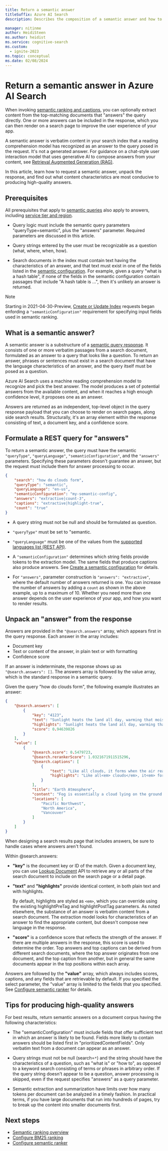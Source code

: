 ```yaml
---
title: Return a semantic answer
titleSuffix: Azure AI Search
description: Describes the composition of a semantic answer and how to obtain answers from a result set.

manager: nitinme
author: HeidiSteen
ms.author: heidist
ms.service: cognitive-search
ms.custom:
  - ignite-2023
ms.topic: conceptual
ms.date: 02/08/2024
---
```


# Return a semantic answer in Azure AI Search

When invoking [semantic ranking and captions](semantic-how-to-query-request.md), you can optionally extract content from the top-matching documents that "answers" the query directly. One or more answers can be included in the response, which you can then render on a search page to improve the user experience of your app.

A semantic answer is verbatim content in your search index that a reading comprehension model has recognized as an answer to the query posed in the request. It's not a generated answer. For guidance on a chat-style user interaction model that uses generative AI to compose answers from your content, see [Retrieval Augmented Generation (RAG)](retrieval-augmented-generation-overview.md).

In this article, learn how to request a semantic answer, unpack the response, and find out what content characteristics are most conducive to producing high-quality answers.

## Prerequisites

All prerequisites that apply to [semantic queries](semantic-how-to-query-request.md#prerequisites) also apply to answers, including [service tier and region](semantic-search-overview.md#availability-and-pricing).

+ Query logic must include the semantic query parameters "queryType=semantic", plus the "answers" parameter. Required parameters are discussed in this article.

+ Query strings entered by the user must be recognizable as a question (what, where, when, how).

+ Search documents in the index must contain text having the characteristics of an answer, and that text must exist in one of the fields listed in the [semantic configuration](semantic-how-to-configure.md). For example, given a query "what is a hash table", if none of the fields in the semantic configuration contain passages that include "A hash table is ...", then it's unlikely an answer is returned.

> [!NOTE]
> Starting in 2021-04-30-Preview, [Create or Update Index](/rest/api/searchservice/indexes/create-or-update) requests began enfording a `"semanticConfiguration"` requirement for specifying input fields used in semantic ranking.

## What is a semantic answer?

A semantic answer is a substructure of a [semantic query response](semantic-how-to-query-request.md). It consists of one or more verbatim passages from a search document, formulated as an answer to a query that looks like a question. To return an answer, phrases or sentences must exist in a search document that have the language characteristics of an answer, and the query itself must be posed as a question.

Azure AI Search uses a machine reading comprehension model to recognize and pick the best answer. The model produces a set of potential answers from the available content, and when it reaches a high enough confidence level, it proposes one as an answer.

Answers are returned as an independent, top-level object in the query response payload that you can choose to render on  search pages, along side search results. Structurally, it's an array element within the response consisting of text, a document key, and a confidence score.

<a name="query-params"></a>

## Formulate a REST query for "answers"

To return a semantic answer, the query must have the semantic `"queryType"`, `"queryLanguage"`, `"semanticConfiguration"`, and the `"answers"` parameters. Specifying these parameters doesn't guarantee an answer, but the request must include them for answer processing to occur.


```json
{
    "search": "how do clouds form",
    "queryType": "semantic",
    "queryLanguage": "en-us",
    "semanticConfiguration": "my-semantic-config",
    "answers": "extractive|count-3",
    "captions": "extractive|highlight-true",
    "count": "true"
}
```

+ A query string must not be null and should be formulated as question.

+ `"queryType"` must be set to "semantic.

+ `"queryLanguage"` must be one of the values from the [supported languages list (REST API)](/rest/api/searchservice/documents/search-post?view=rest-searchservice-2024-05-01-preview&preserve-view=true#querylanguage).

+ A `"semanticConfiguration"` determines which string fields provide tokens to the extraction model. The same fields that produce captions also produce answers. See [Create a semantic configuration](semantic-how-to-configure.md) for details.

+ For `"answers"`, parameter construction is `"answers": "extractive"`, where the default number of answers returned is one. You can increase the number of answers by adding a `count` as shown in the above example, up to a maximum of 10.  Whether you need more than one answer depends on the user experience of your app, and how you want to render results.

## Unpack an "answer" from the response

Answers are provided in the `"@search.answers"` array, which appears first in the query response. Each answer in the array includes:

+ Document key
+ Text or content of the answer, in plain text or with formatting
+ Confidence score

If an answer is indeterminate, the response shows up as `"@search.answers": []`. The answers array is followed by the value array, which is the standard response in a semantic query.

Given the query "how do clouds form", the following example illustrates an answer:

```json
{
    "@search.answers": [
        {
            "key": "4123",
            "text": "Sunlight heats the land all day, warming that moist air and causing it to rise high into the   atmosphere until it cools and condenses into water droplets. Clouds generally form where air is ascending (over land in this case),   but not where it is descending (over the river).",
            "highlights": "Sunlight heats the land all day, warming that moist air and causing it to rise high into the   atmosphere until it cools and condenses into water droplets. Clouds generally form<em> where air is ascending</em> (over land in this case),   but not where it is<em> descending</em> (over the river).",
            "score": 0.94639826
        }
    ],
    "value": [
        {
            "@search.score": 0.5479723,
            "@search.rerankerScore": 1.0321671911515296,
            "@search.captions": [
                {
                    "text": "Like all clouds, it forms when the air reaches its dew point—the temperature at which an air mass is cool enough for its water vapor to condense into liquid droplets. This false-color image shows valley fog, which is common in the Pacific Northwest of North America.",
                    "highlights": "Like all<em> clouds</em>, it<em> forms</em> when the air reaches its dew point—the temperature at    which an air mass is cool enough for its water vapor to condense into liquid droplets. This false-color image shows valley<em> fog</em>, which is common in the Pacific Northwest of North America."
                }
            ],
            "title": "Earth Atmosphere",
            "content": "Fog is essentially a cloud lying on the ground. Like all clouds, it forms when the air reaches its dew point—the temperature at  \n\nwhich an air mass is cool enough for its water vapor to condense into liquid droplets.\n\nThis false-color image shows valley fog, which is common in the Pacific Northwest of North America. On clear winter nights, the \n\nground and overlying air cool off rapidly, especially at high elevations. Cold air is denser than warm air, and it sinks down into the \n\nvalleys. The moist air in the valleys gets chilled to its dew point, and fog forms. If undisturbed by winds, such fog may persist for \n\ndays. The Terra satellite captured this image of foggy valleys northeast of Vancouver in February 2010.\n\n\n",
            "locations": [
                "Pacific Northwest",
                "North America",
                "Vancouver"
            ]
        }
    ]
}

```

When designing a search results page that includes answers, be sure to handle cases where answers aren't found.

Within @search.answers:

+ **"key"** is the document key or ID of the match. Given a document key, you can use [Lookup Document](/rest/api/searchservice/documents/get) API to retrieve any or all parts of the search document to include on the search page or a detail page.

+ **"text"** and **"highlights"** provide identical content, in both plain text and with highlights. 

  By default, highlights are styled as `<em>`, which you can override using the existing highlightPreTag and highlightPostTag parameters. As noted elsewhere, the substance of an answer is verbatim content from a search document. The extraction model looks for characteristics of an answer to find the appropriate content, but doesn't compose new language in the response.

+ **"score"** is a confidence score that reflects the strength of the answer. If there are multiple answers in the response, this score is used to determine the order. Top answers and top captions can be derived from different search documents, where the top answer originates from one document, and the top caption from another, but in general the same documents appear in the top positions within each array.

Answers are followed by the **"value"** array, which always includes scores, captions, and any fields that are retrievable by default. If you specified the select parameter, the "value" array is limited to the fields that you specified. See [Configure semantic ranker](semantic-how-to-configure.md) for details.

## Tips for producing high-quality answers

For best results, return semantic answers on a document corpus having the following characteristics:

+ The "semanticConfiguration" must include fields that offer sufficient text in which an answer is likely to be found. Fields more likely to contain answers should be listed first in "prioritizedContentFields". Only verbatim text from a document can appear as an answer.

+ Query strings must not be null (search=`*`) and the string should have the characteristics of a question, such as "what is" or "how to", as opposed to a keyword search consisting of terms or phrases in arbitrary order. If the query string doesn't appear to be a question, answer processing is skipped, even if the request specifies "answers" as a query parameter.

+ Semantic extraction and summarization have limits over how many tokens per document can be analyzed in a timely fashion. In practical terms, if you have large documents that run into hundreds of pages, try to break up the content into smaller documents first.

## Next steps

+ [Semantic ranking overview](semantic-search-overview.md)
+ [Configure BM25 ranking](index-ranking-similarity.md)
+ [Configure semantic ranker](semantic-how-to-configure.md)

